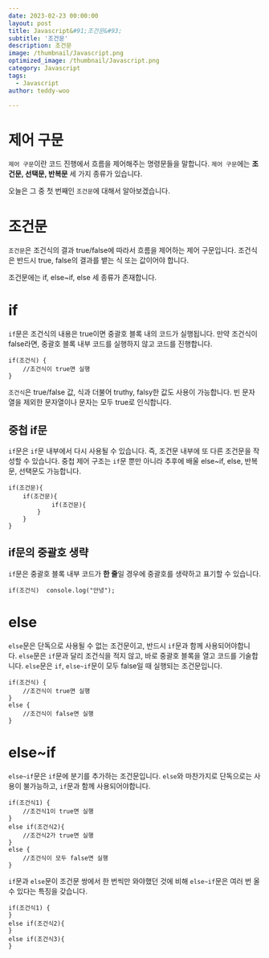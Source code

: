 ```yaml
---
date: 2023-02-23 00:00:00
layout: post
title: Javascript&#91;조건문&#93; 
subtitle: '조건문'
description: 조건문
image: /thumbnail/Javascript.png
optimized_image: /thumbnail/Javascript.png
category: Javascript
tags:
  - Javascript
author: teddy-woo

---
```


# 제어 구문

`제어 구문`이란 코드 진행에서 흐름을 제어해주는 명령문들을 말합니다. `제어 구문`에는 **조건문, 선택문, 반복문** 세 가지 종류가 있습니다.

오늘은 그 중 첫 번째인 `조건문`에 대해서 알아보겠습니다.

# 조건문

`조건문`은 조건식의 결과 true/false에 따라서 흐름을 제어하는 제어 구문입니다. 조건식은 반드시 true, false의 결과를 뱉는 식 또는 값이어야 합니다.

조건문에는 if, else~if, else 세 종류가 존재합니다.

# if

`if`문은 조건식의 내용은 true이면 중괄호 블록 내의 코드가 실행됩니다. 만약 조건식이 false라면, 중괄호 블록 내부 코드를 실행하지 않고 코드를 진행합니다.

```
if(조건식) {
	//조건식이 true면 실행
}
```

`조건식`은 true/false 값, 식과 더불어 truthy, falsy한 값도 사용이 가능합니다. 빈 문자열을 제외한 문자열이나 문자는 모두 true로 인식합니다.

## 중첩 if문

`if`문은 `if`문 내부에서 다시 사용될 수 있습니다. 즉, 조건문 내부에 또 다른 조건문을 작성할 수 있습니다. 중첩 제어 구조는 `if`문 뿐만 아니라 추후에 배울 else~if, else, 반복문, 선택문도 가능합니다.

```
if(조건문){
	if(조건문){
    		if(조건문){
        }
    }
}
```

## if문의 중괄호 생략

`if`문은 중괄호 블록 내부 코드가 **한 줄**일 경우에 중괄호를 생략하고 표기할 수 있습니다.

```
if(조건식)  console.log("안녕");
```

# else

`else`문은 단독으로 사용될 수 없는 조건문이고, 반드시 `if`문과 함께 사용되어야합니다. `else`문은 `if`문과 달리 조건식을 적지 않고, 바로 중괄호 블록을 열고 코드를 기술합니다. `else`문은 `if`, `else~if`문이 모두 false일 때 실행되는 조건문입니다.

```
if(조건식) {
	//조건식이 true면 실행
}
else {
	//조건식이 false면 실행
}
```

# else~if

`else~if`문은 `if`문에 분기를 추가하는 조건문입니다. `else`와 마찬가지로 단독으로는 사용이 불가능하고, `if`문과 함께 사용되어야합니다.

```
if(조건식1) {
	//조건식1이 true면 실행
}
else if(조건식2){
	//조건식2가 true면 실행
}
else {
	//조건식이 모두 false면 실행
}
```

`if`문과 `else`문이 조건문 쌍에서 한 번씩만 와야했던 것에 비해 `else~if`문은 여러 번 올 수 있다는 특징을 갖습니다.

```
if(조건식1) {
}
else if(조건식2){
}
else if(조건식3){
}
```